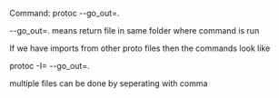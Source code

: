 Command: protoc --go_out=. <path-to-proto-files>

--go_out=. means return file in same folder where command is run

If we have imports from other proto files then the commands look like

protoc -I=<folder-that-contains-all-proto-files> --go_out=. <path-to-proto-files>

multiple files can be done by seperating with comma
